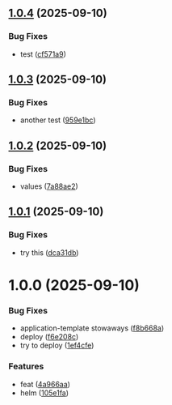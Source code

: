 ## [1.0.4](https://github.com/webgrip/postiz-application/compare/1.0.3...1.0.4) (2025-09-10)


### Bug Fixes

* test ([cf571a9](https://github.com/webgrip/postiz-application/commit/cf571a98501617ad01153ceb536b3eedc8f04fe7))

## [1.0.3](https://github.com/webgrip/postiz-application/compare/1.0.2...1.0.3) (2025-09-10)


### Bug Fixes

* another test ([959e1bc](https://github.com/webgrip/postiz-application/commit/959e1bcfc2b286038eb4e8838ca620ae5c53d466))

## [1.0.2](https://github.com/webgrip/postiz-application/compare/1.0.1...1.0.2) (2025-09-10)


### Bug Fixes

* values ([7a88ae2](https://github.com/webgrip/postiz-application/commit/7a88ae27b206817364536f76885d8965423cc724))

## [1.0.1](https://github.com/webgrip/postiz-application/compare/1.0.0...1.0.1) (2025-09-10)


### Bug Fixes

* try this ([dca31db](https://github.com/webgrip/postiz-application/commit/dca31db9989ce3a6138cb1f29831165331e19add))

# 1.0.0 (2025-09-10)


### Bug Fixes

* application-template stowaways ([f8b668a](https://github.com/webgrip/postiz-application/commit/f8b668a4e5a11a2285124e665983bfdddcd2f3db))
* deploy ([f6e208c](https://github.com/webgrip/postiz-application/commit/f6e208cda540afb279f002f58246841296854d08))
* try to deploy ([1ef4cfe](https://github.com/webgrip/postiz-application/commit/1ef4cfed1fe2ba3f6e2de30377fc2988c2862810))


### Features

* feat ([4a966aa](https://github.com/webgrip/postiz-application/commit/4a966aaec3e7f70cfc8c5086d981102ba86aac00))
* helm ([105e1fa](https://github.com/webgrip/postiz-application/commit/105e1fa7c7e358df92972ea13e014dbf21c2f12a))
